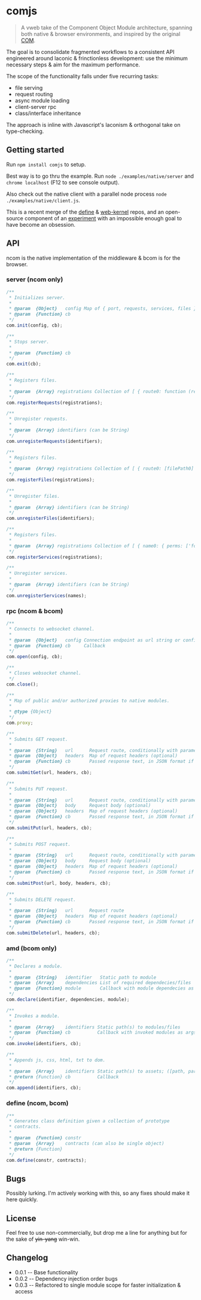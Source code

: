 comjs
=====

> A vweb take of the Component Object Module architecture, spanning both native & browser environments, and inspired by the original [COM](http://en.wikipedia.org/wiki/Component_Object_Model).

The goal is to consolidate fragmented workflows to a consistent API engineered around laconic & frinctionless development: use the minimum necessary steps & aim for the maximum performance.

The scope of the functionality falls under five recurring tasks:

- file serving
- request routing
- async module loading
- client-server rpc
- class/interface inheritance

The approach is inline with Javascript's laconism & orthogonal take on type-checking.

## Getting started

Run `npm install comjs` to setup.

Best way is to go thru the example.
Run `node ./examples/native/server` and `chrome localhost` (F12 to see console output).

Also check out the native client with a parallel node process `node ./examples/native/client.js`.

This is a recent merge of the [define](https://github.com/sanagnos/define) & [web-kernel](https://github.com/sanagnos/web-kernel) repos, and an open-source component of an [experiment](http://www.nesi.io) with an impossible enough goal to have become an obsession.

## API

ncom is the native implementation of the middleware & bcom is for the browser.

### server (ncom only)

```javascript
/**
 * Initializes server.
 * 
 * @param  {Object}   config Map of { port, requests, services, files }
 * @param  {Function} cb
 */
com.init(config, cb);

/**
 * Stops server.
 * 
 * @param  {Function} cb
 */
com.exit(cb);

/**
 * Registers files.
 * 
 * @param  {Array} registrations Collection of [ { route0: function (req, res) {} } ]
 */
com.registerRequests(registrations);

/**
 * Unregister requests.
 * 
 * @param  {Array} identifiers (can be String)
 */
com.unregisterRequests(identifiers);

/**
 * Registers files.
 * 
 * @param  {Array} registrations Collection of [ { route0: [filePath0] } ]
 */
com.registerFiles(registrations);

/**
 * Unregister files.
 * 
 * @param  {Array} identifiers (can be String)
 */
com.unregisterFiles(identifiers);

/**
 * Registers files.
 * 
 * @param  {Array} registrations Collection of [ { name0: { perms: ['foo-group'], taskBar: function () { res.done() }} } ]
 */
com.registerServices(registrations);

/**
 * Unregister services.
 * 
 * @param  {Array} identifiers (can be String)
 */
com.unregisterServices(names);
```

### rpc (ncom & bcom)

```javascript
/**
 * Connects to websocket channel.
 *
 * @param  {Object}   config Connection endpoint as url string or config map of {path, auth, wss}
 * @param  {Function} cb     Callback
 */
com.open(config, cb);

/**
 * Closes websocket channel.
 */
com.close();

/**
 * Map of public and/or authorized proxies to native modules.
 *
 * @type {Object}
 */
com.proxy;

/**
 * Submits GET request.
 * 
 * @param  {String}   url      Request route, conditionally with parameters 
 * @param  {Object}   headers  Map of request headers (optional)
 * @param  {Function} cb       Passed response text, in JSON format if applicable
 */
com.submitGet(url, headers, cb);

/**
 * Submits PUT request.
 * 
 * @param  {String}   url      Request route, conditionally with parameters 
 * @param  {Object}   body     Request body (optional)
 * @param  {Object}   headers  Map of request headers (optional)
 * @param  {Function} cb       Passed response text, in JSON format if applicable
 */
com.submitPut(url, headers, cb);

/**
 * Submits POST request.
 * 
 * @param  {String}   url      Request route, conditionally with parameters 
 * @param  {Object}   body     Request body (optional)
 * @param  {Object}   headers  Map of request headers (optional)
 * @param  {Function} cb       Passed response text, in JSON format if applicable
 */
com.submitPost(url, body, headers, cb);

/**
 * Submits DELETE request.
 * 
 * @param  {String}   url      Request route
 * @param  {Object}   headers  Map of request headers (optional)
 * @param  {Function} cb       Passed response text, in JSON format if applicable
 */
com.submitDelete(url, headers, cb);
```

### amd (bcom only)

```javascript
/**
 * Declares a module.
 * 
 * @param  {String}   identifier   Static path to module      
 * @param  {Array}    dependencies List of required dependecies/files
 * @param  {Function} module       Callback with module dependecies as args
 */
com.declare(identifier, dependencies, module);

/**
 * Invokes a module.
 * 
 * @param  {Array}    identifiers Static path(s) to modules/files
 * @param  {Function} cb          Callback with invoked modules as args    
 */
com.invoke(identifiers, cb);

/**
 * Appends js, css, html, txt to dom.
 * 
 * @param  {Array}    identifiers Static path(s) to assets; ([path, parentElement] entries are allowed)
 * @return {Function} cb          Callback
 */
com.append(identifiers, cb);
```
### define (ncom, bcom)

```javascript
/**
 * Generates class definition given a collection of prototype
 * contracts.
 * 
 * @param  {Function} constr    
 * @param  {Array}    contracts (can also be single object)
 * @return {Function}          
 */
com.define(constr, contracts);
```

## Bugs
Possibly lurking. I'm actively working with this, so any fixes should make it here quickly.

## License
Feel free to use non-commercially, but drop me a line for anything but for the sake of ~~yin-yang~~ win-win.

## Changelog
* 0.0.1 -- Base functionality
* 0.0.2 -- Dependency injection order bugs
* 0.0.3 -- Refactored to single module scope for faster initialization & access